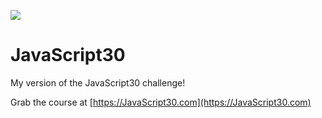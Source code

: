 ![](https://javascript30.com/images/JS3-social-share.png)

# JavaScript30

My version of the JavaScript30 challenge!

Grab the course at [https://JavaScript30.com](https://JavaScript30.com)
